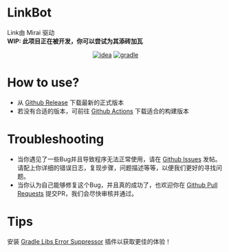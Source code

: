 # LinkBot
Link由 Mirai 驱动  
**WIP: 此项目正在被开发，你可以尝试为其添砖加瓦**
<p style="text-align: center">
<a href="https://jetbrains.com/idea"><img alt="idea" src="https://img.shields.io/badge/IDEA-000000.svg?style=for-the-badge&logo=intellij-idea&logoColor=white" /></a>
<a href="https://gradle.org/"><img alt="gradle" src="https://img.shields.io/badge/Gradle-000000.svg?style=for-the-badge&logo=gradle&logoColor=white" /></a>
</p>

# How to use?
- 从 [Github Release](https://github.com/StopWuyu/LinkBot/releases) 下载最新的正式版本
- 若没有合适的版本，可前往 [Github Actions](https://github.com/StopWuyu/LinkBot/actions) 下载适合的构建版本

# Troubleshooting
- 当你遇见了一些Bug并且导致程序无法正常使用，请在 [Github Issues](https://github.com/StopWuyu/LinkBot/issues) 发帖。请配上你详细的错误日志，复现步骤，问题描述等等，以便我们更好的寻找问题。
- 当你认为自己能够修复这个Bug，并且真的成功了，也欢迎你在 [Github Pull Requests](https://github.com/StopWuyu/LinkBot/pulls) 提交PR，我们会尽快审核并通过。

# Tips
安装 [Gradle Libs Error Suppressor](https://plugins.jetbrains.com/plugin/18949-gradle-libs-error-suppressor) 插件以获取更佳的体验！
